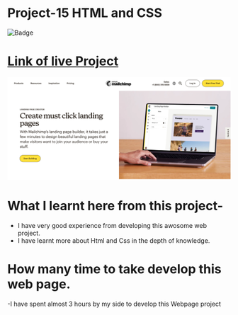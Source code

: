 # Project-15 HTML and CSS

![Badge]()

# [Link of live Project]()

![Images](./images/mailchimp.png)

# What I learnt here from this project-

- I have very good experience from developing this awosome web project.
- I have learnt more about Html and Css in the depth of knowledge.

# How many time to take develop this web page.

-I have spent almost 3 hours by my side to develop this Webpage project